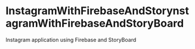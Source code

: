 # InstagramWithFirebaseAndStorynstagramWithFirebaseAndStoryBoard
Instagram application using Firebase and StoryBoard 
